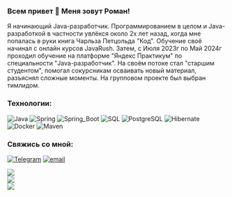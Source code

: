 ### Всем привет 👋 Меня зовут Роман!
Я начинающий Java-разработчик. Программированием в целом и Java-разработкой в частности увлёкся около 2х лет назад, 
когда мне попалась в руки книга Чарльза Петцольда "Код". Обучение своё начинал с онлайн курсов JavaRush. Затем, 
с Июля 2023г по Май 2024г проходил обучение на платформе "Яндекс Практикум" по специальности "Java-разработчик". 
На своём потоке стал "старшим студентом", помогал сокурсникам осваивать новый материал, разъяснял сложные моменты. 
На групповом проекте был выбран тимлидом. 


### Технологии:  
![Java](https://img.shields.io/badge/-Java-F29111?style=for-the-badge&logo=Java&logoColor=FFFFFF)
![Spring](https://img.shields.io/badge/-Spring-6AAD3D?style=for-the-badge&logo=spring&logoColor=FFFFFF)
![Spring_Boot](https://img.shields.io/badge/-Spring_Boot-6AAD3D?style=for-the-badge&logo=springboot&logoColor=FFFFFF)
![SQL](https://img.shields.io/badge/-SQL-F29111?style=for-the-badge&logo=sql&logoColor=FFFFFF)
![PostgreSQL](https://img.shields.io/badge/-postgresql-31648C?style=for-the-badge&logo=postgresql&logoColor=FFFFFF)
![Hibernate](https://img.shields.io/badge/-Hibernate-59666C?style=for-the-badge&logo=hibernate&logoColor=FFFFFF)
![Docker](https://img.shields.io/badge/-Docker-27519C?style=for-the-badge&logo=docker&logoColor=FFFFFF)
![Maven](https://img.shields.io/badge/-Maven-D22127?style=for-the-badge&logo=apache&logoColor=FFFFFF)

### Свяжись со мной:
[![Telegram](https://img.shields.io/badge/-Telegram-28A8EA?style=for-the-badge&logo=telegram&logoColor=FFFFFF)](https://t.me/RoManukyan86)
[![email](https://img.shields.io/badge/Email-yellow?style=for-the-badge&logo=maildotru&logoColor=FFFFFF)](mailto:romanukyan@gmail.com)


![](https://github-readme-stats.vercel.app/api?username=Mithrilin&theme=shadow_blue&show_icons=true&hide_border=false&include_all_commits=true&count_private=true)<br/>
![](https://github-readme-streak-stats.herokuapp.com/?user=Mithrilin&theme=shadow_blue&hide_border=false)<br/>
![](https://github-readme-stats.vercel.app/api/top-langs/?username=Mithrilin&theme=shadow_blue&hide_border=false&include_all_commits=true&count_private=false&layout=compact)
